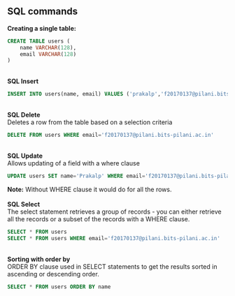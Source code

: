 ## SQL commands
**Creating a single table:**<br/>
```sql
CREATE TABLE users (
    name VARCHAR(128),
    email VARCHAR(128)
)
```
<br/>**SQL Insert**<br/>
```sql
INSERT INTO users(name, email) VALUES ('prakalp','f20170137@pilani.bits-pilani.ac.in')
```
<br/>**SQL Delete**<br/>
Deletes a row from the table based on a selection criteria<br/>
```sql
DELETE FROM users WHERE email='f20170137@pilani.bits-pilani.ac.in'
```
<br/>**SQL Update**<br/>
Allows updating of a field with a where clause<br/>
```sql
UPDATE users SET name='Prakalp' WHERE email='f20170137@pilani.bits-pilani.ac.in'
```
**Note:** Without WHERE clause it would do for all the rows.<br/>
<br/>**SQL Select**<br/>
The select statement retrieves a group of records - you can either retrieve all the records or a subset of the records with a WHERE clause.<br/>
```sql
SELECT * FROM users
SELECT * FROM users WHERE email='f20170137@pilani.bits-pilani.ac.in'
```
<br/>**Sorting with order by**<br/>
ORDER BY clause used in SELECT statements to get the results sorted in ascending or descending order.<br/>
```sql
SELECT * FROM users ORDER BY name
```
